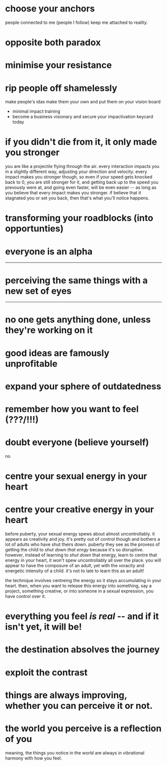 # choose your anchors

people connected to me (people I follow) keep me attached to reality.

# opposite both paradox

# minimise your resistance

# rip people off shamelessly

make people's idas make them your own and put them on your vision board

- minimal impact training
- become a business visionary and secure your impactivation keycard today

# if you didn't die from it, it only made you stronger

you are like a projectile flying through the air. every interaction impacts you in a slightly different way, adjusting your direction and velocity. every impact makes you stronger though, so even if your speed gets knocked back to 0, you are still stronger for it, and getting back up to the speed you prevously were at, and going even faster, will be even easier -- as long as you believe that every impact makes you stronger. if believe that it stagnated you or set you back, then that's what you'll notice happens.

# transforming your roadblocks (into opportunties)

# everyone is an alpha

---

# perceiving the same things with a new set of eyes

---

# no one gets anything done, unless they're working on it

# good ideas are famously unprofitable

# expand your sphere of outdatedness

# remember how you want to feel (???/!!!)

# doubt everyone (believe yourself)

no

# centre your sexual energy in your heart
# centre your creative energy in your heart

before puberty, your sexual energy spews about almost uncontrollably. it appears as creativity and joy. it's pretty out of control though and bothers a lot of adults who have shut theirs down. puberty they see as the provess of getting the child to *shut down that enrgy* because it's so disruptive. however, instead of learning to *shut down* that energy, learn to centre that energy in your heart, it won't spew uncontrollably all over the place. you will appear to have the composure of an adult, yet with the voracity and energetic intensity of a child. it's not to late to learn this as an adult!

the technique involves centreing the energy so it stays accumulating in your heart. then, when you want to release this energy into something, say a project, something creative, or into someone in a sexual expression, you have control over it.

# everything you feel *is real* -- and if it isn't yet, it will be!

# the destination absolves the journey

# exploit the contrast

# things are always improving, whether you can perceive it or not.

# the world you perceive is a reflection of you

meaning, the things you notice in the world are always in vibrational harmony with how you feel.
